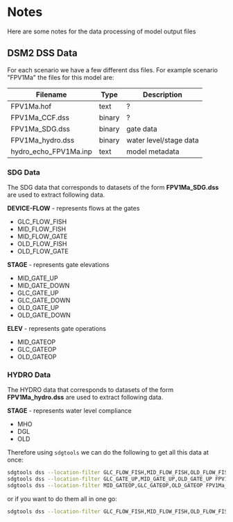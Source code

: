 # Notes 

Here are some notes for the data processing of model output files

## DSM2 DSS Data

For each scenario we have a few different dss files. For example scenario "FPV1Ma" the files
for this model are:

| Filename                  | Type   | Description |
|---------------------------|--------| ------------|
| FPV1Ma.hof                 | text   | ? |
| FPV1Ma_CCF.dss             | binary | ? |
| FPV1Ma_SDG.dss             | binary | gate data | 
| FPV1Ma_hydro.dss           | binary | water level/stage data | 
| hydro_echo_FPV1Ma.inp      | text   | model metadata |


### SDG Data
The SDG data that corresponds to datasets of the form __FPV1Ma_SDG.dss__ are used to extract 
following data.

__DEVICE-FLOW__ - represents flows at the gates
- GLC_FLOW_FISH
- MID_FLOW_FISH
- MID_FLOW_GATE
- OLD_FLOW_FISH
- OLD_FLOW_GATE

__STAGE__ - represents gate elevations
- MID_GATE_UP
- MID_GATE_DOWN
- GLC_GATE_UP
- GLC_GATE_DOWN
- OLD_GATE_UP
- OLD_GATE_DOWN

__ELEV__ - represents gate operations
- MID_GATEOP
- GLC_GATEOP
- OLD_GATEOP

### HYDRO Data
The HYDRO data that corresponds to datasets of the form __FPV1Ma_hydro.dss__ are used to extract 
following data.

__STAGE__ - represents water level compliance
- MHO
- DGL
- OLD

Therefore using `sdgtools` we can do the following to get all this data at once:

```bash
sdgtools dss --location-filter GLC_FLOW_FISH,MID_FLOW_FISH,OLD_FLOW_FISH FPV1Ma_SDG_V7.dss fpv1ma_sdg_flow_export.csv
sdgtools dss --location-filter GLC_GATE_UP,MID_GATE_UP,OLD_GATE_UP FPV1Ma_SDG_V7.dss fpv1ma_sdg_gate_elevs_export.csv
sdgtools dss --location-filter MID_GATEOP,GLC_GATEOP,OLD_GATEOP FPV1Ma_SDG_V7.dss fpv1ma_sdg_gate_ops_export.csv
```

or if you want to do them all in one go:

```bash
sdgtools dss --location-filter GLC_FLOW_FISH,MID_FLOW_FISH,OLD_FLOW_FISH,GLC_GATE_UP,MID_GATE_UP,OLD_GATE_UP,MID_GATEOP,GLC_GATEOP,OLD_GATEOP FPV1Ma_SDG_V7.dss FPV1Ma_export.csv
```
